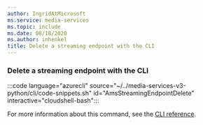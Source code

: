 ```yaml
---
author: IngridAtMicrosoft
ms.service: media-services
ms.topic: include
ms.date: 08/18/2020
ms.author: inhenkel
title: Delete a streaming endpoint with the CLI
---
```


### Delete a streaming endpoint with the CLI

:::code language="azurecli" source="~/../media-services-v3-python/cli/code-snippets.sh" id="AmsStreamingEndpointDelete" interactive="cloudshell-bash":::

For more information about this command, see the [CLI reference](/cli/azure/ams/streaming-endpoint?view=azure-cli-latest#az-ams-streaming-endpoint-delete).
